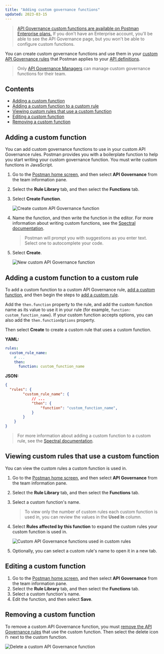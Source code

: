 ```yaml
---
title: "Adding custom governance functions"
updated: 2023-03-15
---
```


> [API Governance custom functions are available on Postman Enterprise plans.](https://www.postman.com/pricing) If you don't have an Enterprise account, you'll be able to see the API Governance page, but you won't be able to configure custom functions.

You can create custom governance functions and use them in your [custom API Governance rules](/docs/api-governance/configurable-rules/configuring-api-governance-rules/#adding-custom-rules) that Postman applies to your [API definitions](/docs/api-governance/api-definition/api-definition-warnings/).

> Only [API Governance Managers](/docs/collaborating-in-postman/roles-and-permissions/#team-roles) can manage custom governance functions for their team.

## Contents

* [Adding a custom function](#adding-a-custom-function)
* [Adding a custom function to a custom rule](#adding-a-custom-function-to-a-custom-rule)
* [Viewing custom rules that use a custom function](#viewing-custom-rules-that-use-a-custom-function)
* [Editing a custom function](#editing-a-custom-function)
* [Removing a custom function](#removing-a-custom-function)

## Adding a custom function

You can add custom governance functions to use in your custom API Governance rules. Postman provides you with a boilerplate function to help you start writing your custom governance function. You must write custom functions in JavaScript.

1. Go to the [Postman home screen](https://go.postman.co/), and then select **API Governance** from the team information pane.
1. Select the **Rule Library** tab, and then select the **Functions** tab.
1. Select **Create Function**.

    ![Create custom API Governance function](https://assets.postman.com/postman-docs/v10/create-api-governance-function-v10.jpg)

1. Name the function, and then write the function in the editor. For more information about writing custom functions, see the [Spectral documentation](https://github.com/stoplightio/spectral/blob/develop/docs/guides/5-custom-functions.md).

    > Postman will prompt you with suggestions as you enter text. Select one to autocomplete your code.

1. Select **Create**.

    ![New custom API Governance function](https://assets.postman.com/postman-docs/v10/new-api-governance-function-v10.jpg)

## Adding a custom function to a custom rule

To add a custom function to a custom API Governance rule, [add a custom function](#adding-a-custom-function), and then begin the steps to [add a custom rule](/docs/api-governance/configurable-rules/configuring-api-governance-rules/#adding-custom-rules).

<!-- To add a custom function to a custom rule, add the following property-value pairs to your custom rule:

* **Load the function in your rule.** Add the `functions` property to the rule, and add the custom function name as its value to load it in your rule (for example, `functions: [custom_function_name]`).
* **Use the function in your rule.** Add the `then.function` property to the rule, and add the custom function name as its value to use it in your rule (for example, `function: custom_function_name`). If your custom function accepts options, you can also add the `then.functionOptions` property.

```json
functions: [custom_function_name]
rules:
  custom_rule_name:
    # ...
    then:
      function: custom_function_name
``` -->

Add the `then.function` property to the rule, and add the custom function name as its value to use it in your rule (for example, `function: custom_function_name`). If your custom function accepts options, you can also add the `then.functionOptions` property.

Then select **Create** to create a custom rule that uses a custom function.

**YAML:**

```yaml
rules:
  custom_rule_name:
    # ...
    then:
      function: custom_function_name
```

**JSON:**

```json
{
  "rules": {
        "custom_rule_name": {
            // ...
            "then": {
                "function": "custom_function_name",
            }
        }
    }
}
```

> For more information about adding a custom function to a custom rule, see the [Spectral documentation](https://github.com/stoplightio/spectral/blob/develop/docs/guides/5-custom-functions.md).

<!-- > You can't edit rules. To add a custom function to an existing custom rule, delete the custom rule and then re-create the rule. Add the custom function to the new custom rule. -->

## Viewing custom rules that use a custom function

You can view the custom rules a custom function is used in.

1. Go to the [Postman home screen](https://go.postman.co/), and then select **API Governance** from the team information pane.
1. Select the **Rule Library** tab, and then select the **Functions** tab.
1. Select a custom function's name.

    > To view only the number of custom rules each custom function is used in, you can review the values in the **Used In** column.

1. Select **Rules affected by this function** to expand the custom rules your custom function is used in.

    ![Custom API Governance functions used in custom rules](https://assets.postman.com/postman-docs/v10/used-in-api-governance-function-v10.jpg)

1. Optionally, you can select a custom rule's name to open it in a new tab.

## Editing a custom function

1. Go to the [Postman home screen](https://go.postman.co/), and then select **API Governance** from the team information pane.
1. Select the **Rule Library** tab, and then select the **Functions** tab.
1. Select a custom function's name.
1. Edit the function, and then select **Save**.

## Removing a custom function

To remove a custom API Governance function, you must [remove the API Governance rules](/docs/api-governance/configurable-rules/configuring-api-governance-rules/#removing-rules-from-your-api-governance-configuration) that use the custom function. Then select the delete icon <img alt="Delete icon" src="https://assets.postman.com/postman-docs/icon-delete-v9.jpg#icon" width="12px"> next to the custom function.

![Delete a custom API Governance function](https://assets.postman.com/postman-docs/v10/delete-api-governance-function-v10-2.jpg)

<!-- If you remove a custom function using the delete icon <img alt="Delete icon" src="https://assets.postman.com/postman-docs/icon-delete-v9.jpg#icon" width="12px">, you'll need to add it back into Postman using **Create Function** if you want to use it again. -->

